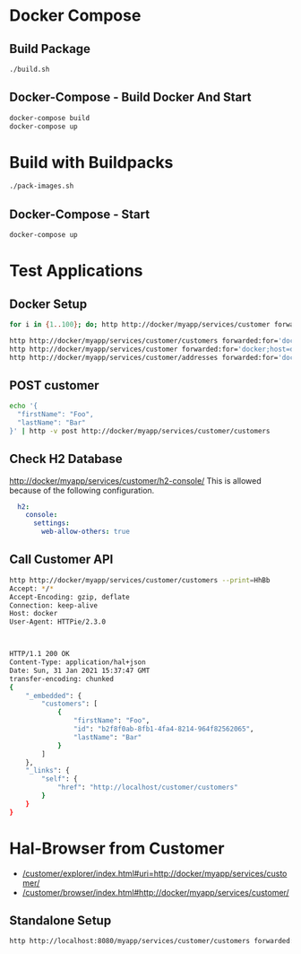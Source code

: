 # Docker Compose
## Build Package
```bash
./build.sh
``` 
## Docker-Compose - Build Docker And Start 
```bash
docker-compose build
docker-compose up
```

# Build with Buildpacks
```bash
./pack-images.sh
``` 
## Docker-Compose - Start
```bash
docker-compose up
```

# Test Applications
## Docker Setup
```bash
for i in {1..100}; do; http http://docker/myapp/services/customer forwarded:for='docker;host=docker' ; done
```

```bash
http http://docker/myapp/services/customer/customers forwarded:for='docker.me;host=docker.me' --print=HhBb
http http://docker/myapp/services/customer forwarded:for='docker;host=docker' --print=HhBb
http http://docker/myapp/services/customer/addresses forwarded:for='docker;host=docker' --print=HhBb

```


## POST customer 

```bash
echo '{
  "firstName": "Foo",
  "lastName": "Bar"
}' | http -v post http://docker/myapp/services/customer/customers
```

## Check H2 Database
[http://docker/myapp/services/customer/h2-console/](http://docker/myapp/services/customer/h2-console/)
This is allowed because of the following configuration.
```yaml
  h2:
    console:
      settings:
        web-allow-others: true
```
## Call Customer API
```bash
http http://docker/myapp/services/customer/customers --print=HhBb
Accept: */*
Accept-Encoding: gzip, deflate
Connection: keep-alive
Host: docker
User-Agent: HTTPie/2.3.0



HTTP/1.1 200 OK
Content-Type: application/hal+json
Date: Sun, 31 Jan 2021 15:37:47 GMT
transfer-encoding: chunked
{
    "_embedded": {
        "customers": [
            {
                "firstName": "Foo",
                "id": "b2f8f0ab-8fb1-4fa4-8214-964f82562065",
                "lastName": "Bar"
            }
        ]
    },
    "_links": {
        "self": {
            "href": "http://localhost/customer/customers"
        }
    }
}
```



# Hal-Browser from Customer
- [/customer/explorer/index.html#uri=http://docker/myapp/services/customer/
](http://docker/myapp/services/customer/explorer/index.html#uri=http://docker/myapp/services/customer/)
- [/customer/browser/index.html#http://docker/myapp/services/customer/](http://docker/myapp/services/customer/browser/index.html#http://docker/myapp/services/customer/)









## Standalone Setup
```bash
http http://localhost:8080/myapp/services/customer/customers forwarded:for='docker;host=docker' --print=HhBb
```
